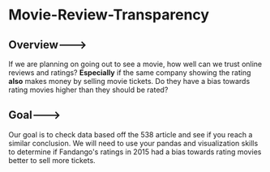 # Movie-Review-Transparency
## Overview--->  
If we are planning on going out to see a movie, how well can we trust online reviews and ratings? **Especially** if the same company showing the rating **also** makes money by selling movie tickets. Do they have a bias towards rating movies higher than they should be rated?  


## Goal--->
Our goal is to check data based off the 538 article and see if you reach a similar conclusion. We will need to use your pandas and visualization skills to determine if Fandango's ratings in 2015 had a bias towards rating movies better to sell more tickets.
